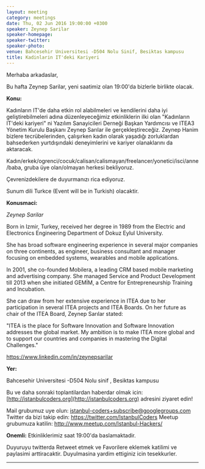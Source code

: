 ```yaml
---
layout: meeting
category: meetings
date: Thu, 02 Jun 2016 19:00:00 +0300
speaker: Zeynep Sarilar
speaker-homepage: 
speaker-twitter: 
speaker-photo: 
venue: Bahcesehir Universitesi -D504 Nolu Sinif, Besiktas kampusu
title: Kadinlarin IT'deki Kariyeri
---
```

Merhaba arkadaslar,

Bu hafta Zeynep Sarilar, yeni saatimiz olan 19:00'da bizlerle birlikte olacak.

**Konu:**

Kadınların IT'de daha etkin rol alabilmeleri ve kendilerini daha iyi geliştirebilmeleri adına düzenleyeceğimiz etkinliklerin ilki olan "Kadınların IT'deki kariyeri" ni  Yazılım Sanayicileri Derneği Başkan Yardımcısı ve ITEA3 Yönetim Kurulu Başkanı Zeynep Sarılar ile gerçekleştireceğiz. Zeynep Hanim bizlere tecrübelerinden, çalışırken kadın olarak yaşadığı zorluklardan bahsederken yurtdışındaki deneyimlerini ve kariyer olanaklarını da aktaracak. 

Kadın/erkek/ogrenci/cocuk/calisan/calismayan/freelancer/yonetici/isci/anne/baba, gruba üye olan/olmayan herkesi bekliyoruz. 

Çevrenizdekilere de duyurmanızı rica ediyoruz.

Sunum dili Turkce (Event will be in Turkish) olacaktir.

**Konusmaci:**

*Zeynep Sarilar*

Born in Izmir, Turkey, received her degree in 1989 from the Electric and Electronics Engineering Department of Dokuz Eylul University.

She has broad software engineering experience in several major companies on three continents, as engineer, business consultant and manager focusing on embedded systems, wearables and mobile applications.

In 2001, she co-founded Mobilera, a leading CRM based mobile marketing and advertising company. She managed Service and Product Development till 2013 when she initiated GEMİM, a Centre for Entrepreneurship Training and Incubation.

She can draw from her extensive experience in ITEA due to her participation in several ITEA projects and ITEA Boards. On her future as chair of the ITEA Board, Zeynep Sarılar stated:

"ITEA is the place for Software Innovation and Software Innovation addresses the global market. My ambition is to make ITEA more global and to support our countries and companies in mastering the Digital Challenges."

https://www.linkedin.com/in/zeynepsarilar

**Yer:**

Bahcesehir Universitesi -D504 Nolu sinif , Besiktas kampusu

Bu ve daha sonraki toplantilardan haberdar olmak icin: [](http://istanbulcoders.org/)[http://istanbulcoders.org](http://istanbulcoders.org) adresini ziyaret edin!

Mail grubumuz uye olun: istanbul-coders+subscribe@googlegroups.com
Twitter da bizi takip edin: https://twitter.com/IstanbulCoders
Meetup grubumuza katilin: http://www.meetup.com/Istanbul-Hackers/

**Onemli:**
Etkinliklerimiz saat 19:00'da baslamaktadir.

Duyuruyu twitterda Retweet etmek ve Favorilere eklemek katilimi ve paylasimi arttiracaktir. Duyulmasina yardim ettiginiz icin tesekkurler.

----

